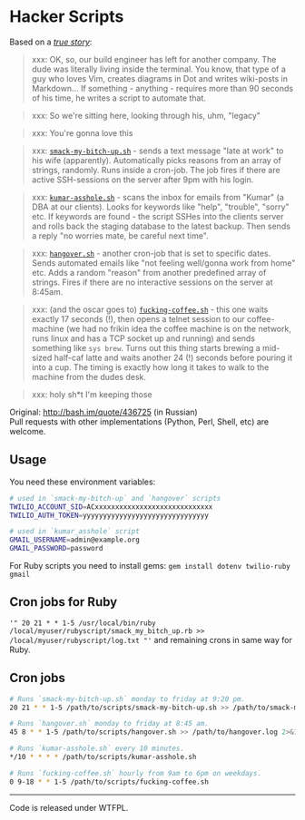 # Hacker Scripts

Based on a _[true
story](https://www.jitbit.com/alexblog/249-now-thats-what-i-call-a-hacker/)_:

> xxx: OK, so, our build engineer has left for another company. The dude was literally living inside the terminal. You know, that type of a guy who loves Vim, creates diagrams in Dot and writes wiki-posts in Markdown... If something - anything - requires more than 90 seconds of his time, he writes a script to automate that.

> xxx: So we're sitting here, looking through his, uhm, "legacy"

> xxx: You're gonna love this

> xxx: [`smack-my-bitch-up.sh`](https://github.com/NARKOZ/hacker-scripts/blob/master/smack-my-bitch-up.sh) - sends a text message "late at work" to his wife (apparently). Automatically picks reasons from an array of strings, randomly. Runs inside a cron-job. The job fires if there are active SSH-sessions on the server after 9pm with his login.

> xxx: [`kumar-asshole.sh`](https://github.com/NARKOZ/hacker-scripts/blob/master/kumar-asshole.sh) - scans the inbox for emails from "Kumar" (a DBA at our clients). Looks for keywords like "help", "trouble", "sorry" etc. If keywords are found - the script SSHes into the clients server and rolls back the staging database to the latest backup. Then sends a reply "no worries mate, be careful next time".

> xxx: [`hangover.sh`](https://github.com/NARKOZ/hacker-scripts/blob/master/hangover.sh) - another cron-job that is set to specific dates. Sends automated emails like "not feeling well/gonna work from home" etc. Adds a random "reason" from another predefined array of strings. Fires if there are no interactive sessions on the server at 8:45am.

> xxx: (and the oscar goes to) [`fucking-coffee.sh`](https://github.com/NARKOZ/hacker-scripts/blob/master/fucking-coffee.sh) - this one waits exactly 17 seconds (!), then opens a telnet session to our coffee-machine (we had no frikin idea the coffee machine is on the network, runs linux and has a TCP socket up and running) and sends something like `sys brew`. Turns out this thing starts brewing a mid-sized half-caf latte and waits another 24 (!) seconds before pouring it into a cup. The timing is exactly how long it takes to walk to the machine from the dudes desk.

> xxx: holy sh*t I'm keeping those

Original: http://bash.im/quote/436725 (in Russian)  
Pull requests with other implementations (Python, Perl, Shell, etc) are welcome.

## Usage

You need these environment variables:

```sh
# used in `smack-my-bitch-up` and `hangover` scripts
TWILIO_ACCOUNT_SID=ACxxxxxxxxxxxxxxxxxxxxxxxxxxxxx
TWILIO_AUTH_TOKEN=yyyyyyyyyyyyyyyyyyyyyyyyyyyyyyy

# used in `kumar_asshole` script
GMAIL_USERNAME=admin@example.org
GMAIL_PASSWORD=password
```

For Ruby scripts you need to install gems:
`gem install dotenv twilio-ruby gmail`

## Cron jobs for Ruby

`'" 20 21 * * 1-5 /usr/local/bin/ruby /local/myuser/rubyscript/smack_my_bitch_up.rb >>
/local/myuser/rubyscript/log.txt "'`
and remaining crons in same way for Ruby.  

## Cron jobs

```sh
# Runs `smack-my-bitch-up.sh` monday to friday at 9:20 pm.
20 21 * * 1-5 /path/to/scripts/smack-my-bitch-up.sh >> /path/to/smack-my-bitch-up.log 2>&1

# Runs `hangover.sh` monday to friday at 8:45 am.
45 8 * * 1-5 /path/to/scripts/hangover.sh >> /path/to/hangover.log 2>&1

# Runs `kumar-asshole.sh` every 10 minutes.
*/10 * * * * /path/to/scripts/kumar-asshole.sh

# Runs `fucking-coffee.sh` hourly from 9am to 6pm on weekdays.
0 9-18 * * 1-5 /path/to/scripts/fucking-coffee.sh
```

---
Code is released under WTFPL.

